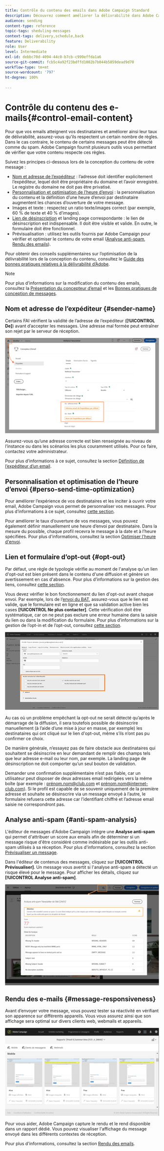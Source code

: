 ```yaml
---
title: Contrôle du contenu des emails dans Adobe Campaign Standard
description: Découvrez comment améliorer la délivrabilité dans Adobe Campaign Standard en modifiant le contenu de vos emails.
audience: sending
content-type: reference
topic-tags: sheduling-messages
context-tags: delivery,schedule,back
feature: Deliverability
role: User
level: Intermediate
exl-id: debbc70d-4094-44c0-b7cb-c999effda1a6
source-git-commit: fcb5c4a92f23bdffd1082b7b044b5859dead9d70
workflow-type: tm+mt
source-wordcount: '797'
ht-degree: 100%

---
```


# Contrôle du contenu des e-mails{#control-email-content}

<!--TO KEEP because specific to Campaign-->

Pour que vos emails atteignent vos destinataires et améliorer ainsi leur taux de délivrabilité, assurez-vous qu’ils respectent un certain nombre de règles. Dans le cas contraire, le contenu de certains messages peut être détecté comme du spam. Adobe Campaign fournit plusieurs outils vous permettant de vérifier que votre contenu respecte ces règles.

Suivez les principes ci-dessous lors de la conception du contenu de votre message :

* [Nom et adresse de l’expéditeur](#sender-name) : l’adresse doit identifier explicitement l’expéditeur, lequel doit être propriétaire du domaine et l’avoir enregistré. Le registre du domaine ne doit pas être privatisé.
   <!--**Subject**: Avoid excessive capitalization and punctuation, and words that are frequently used by spammers ("Win", "Free", etc.).-->
* [Personnalisation et optimisation de l’heure d’envoi](#perso-send-time-optimization) : la personnalisation du contenu et la définition d’une heure d’envoi par destinataire augmentent les chances d’ouverture de votre message.
* Images et texte : respectez un ratio texte/images correct (par exemple, 60 % de texte et 40 % d’images).
* [Lien de désinscription](#opt-out) et landing page correspondante : le lien de désinscription est indispensable. Il doit être visible et valide. En outre, le formulaire doit être fonctionnel.
* Prévisualisation : utilisez les outils fournis par Adobe Campaign pour vérifier et optimiser le contenu de votre email ([Analyse anti-spam](#anti-spam-analysis), [Rendu des emails](#message-responsiveness)).

Pour obtenir des conseils supplémentaires sur l’optimisation de la délivrabilité lors de la conception du contenu, consultez le [Guide des bonnes pratiques relatives à la délivrabilité d’Adobe](https://experienceleague.adobe.com/docs/deliverability-learn/deliverability-best-practice-guide/content-best-practices-for-optimal-delivery.html?lang=fr).

>[!NOTE]
>
>Pour plus d’informations sur la modification du contenu des emails, consultez la [Présentation du concepteur d’email](../../designing/using/designing-content-in-adobe-campaign.md) et les [Bonnes pratiques de conception de messages](../../designing/using/designing-content-in-adobe-campaign.md#content-design-best-practices).

## Nom et adresse de l’expéditeur {#sender-name}

Certains FAI vérifient la validité de l’adresse de l’expéditeur (**[!UICONTROL De]**) avant d’accepter les messages. Une adresse mal formée peut entraîner son rejet par le serveur de réception.

![](assets/delivery_content_edition16.png)

Assurez-vous qu’une adresse correcte est bien renseignée au niveau de l’instance ou dans les scénarios les plus couramment utilisés. Pour ce faire, contactez votre administrateur.

Pour plus d’informations à ce sujet, consultez la section [Définition de l’expéditeur d’un email](../../designing/using/subject-line.md#email-sender).

## Personnalisation et optimisation de l’heure d’envoi {#perso-send-time-optimization}

Pour améliorer l’expérience de vos destinataires et les inciter à ouvrir votre email, Adobe Campaign vous permet de personnaliser vos messages. Pour plus d’informations à ce sujet, consultez [cette section](../../designing/using/personalization.md).

Pour améliorer le taux d’ouverture de vos messages, vous pouvez également définir manuellement une heure d’envoi par destinataire. Dans la mesure du possible, chaque profil recevra le message à la date et à l’heure spécifiées. Pour plus d&#39;informations, consultez la section [Optimiser l&#39;heure d&#39;envoi](../../sending/using/optimizing-the-sending-time.md).

## Lien et formulaire d’opt-out {#opt-out}

Par défaut, une règle de typologie vérifie au moment de l&#39;analyse qu&#39;un lien d&#39;opt-out est bien présent dans le contenu d&#39;une diffusion et génère un avertissement en cas d&#39;absence. Pour plus d’informations sur la gestion des liens, consultez [cette section](../../designing/using/links.md).

Vous devez vérifier le bon fonctionnement du lien d&#39;opt-out avant chaque envoi. Par exemple, lors de l’[envoi du BAT](../../sending/using/sending-proofs.md), assurez-vous que le lien est valide, que le formulaire est en ligne et que sa validation active bien les cases **[!UICONTROL Ne plus contacter]**. Cette vérification doit être systématique, car on ne peut pas exclure une erreur humaine dans la saisie du lien ou dans la modification du formulaire. Pour plus d’informations sur la gestion de l’opt-in et de l’opt-out, consultez [cette section](../../audiences/using/managing-opt-in-and-opt-out-in-campaign.md).

![](assets/optin_landingpage_3.png)

Au cas où un problème empêchant la opt-out ne serait détecté qu’après le démarrage de la diffusion, il sera toutefois possible de désinscrire manuellement (à l’aide d’une mise à jour en masse, par exemple) les destinataires qui ont cliqué sur le lien d&#39;opt-out, même s’ils n’ont pas pu confirmer ce choix.

De manière générale, n’essayez pas de faire obstacle aux destinataires qui souhaitent se désinscrire en leur demandant de remplir des champs tels que leur adresse e-mail ou leur nom, par exemple. La landing page de désinscription ne doit comporter qu’un seul bouton de validation.

Demander une confirmation supplémentaire n’est pas fiable, car un utilisateur peut disposer de deux adresses email redirigées vers la même boîte (par exemple : prénom.nom@club.com et prénom.nom@internet-club.com). Si le profil est capable de se souvenir uniquement de la première adresse et souhaite se désinscrire via un message envoyé à l’autre, le formulaire refusera cette adresse car l’identifiant chiffré et l’adresse email saisie ne correspondront pas.

## Analyse anti-spam {#anti-spam-analysis}

L&#39;éditeur de messages d&#39;Adobe Campaign intègre une **Analyse anti-spam** qui permet d&#39;attribuer un score aux emails afin de déterminer si un message risque d&#39;être considéré comme indésirable par les outils anti-spam utilisés à sa réception. Pour plus d&#39;informations, consultez la section [Prévisualiser un message](../../sending/using/previewing-messages.md).

Dans l&#39;éditeur de contenus des messages, cliquez sur **[!UICONTROL Prévisualiser]**. Un message vous avertit si l&#39;analyse anti-spam a détecté un risque élevé pour le message. Pour afficher les détails, cliquez sur **[!UICONTROL Analyse anti-spam]**.

![](assets/sending_anti-spam_analysis.png)

## Rendu des e-mails {#message-responsiveness}

Avant d’envoyer votre message, vous pouvez tester sa réactivité en vérifiant son apparence sur différents appareils. Vous vous assurez ainsi que son affichage sera optimal sur divers clients web, webmails et appareils.

![](assets/inbox_rendering_report_3.png)

Pour vous aider, Adobe Campaign capture le rendu et le rend disponible dans un rapport dédié. Vous pouvez visualiser l&#39;affichage du message envoyé dans les différents contextes de réception.

Pour plus d&#39;informations, consultez la section [Rendu des emails](../../sending/using/email-rendering.md).
